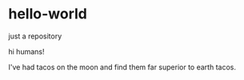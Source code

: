 # hello-world
just a repository

hi humans!

I've had tacos on the moon and find them far superior to earth tacos.
